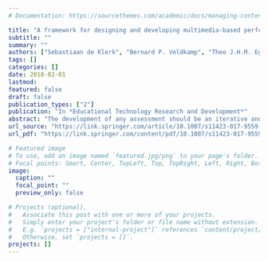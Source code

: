 ```yaml
---
# Documentation: https://sourcethemes.com/academic/docs/managing-content/

title: "A framework for designing and developing multimedia-based performance assessment in vocational education"
subtitle: ""
summary: ""
authors: ["Sebastiaan de Klerk", "Bernard P. Veldkamp", "Theo J.H.M. Eggen"]
tags: []
categories: []
date: 2018-02-01
lastmod:
featured: false
draft: false
publication_types: ["2"]
publication: "In *Educational Technology Research and Development*"
abstract: "The development of any assessment should be an iterative and careful process. Ideally, this process is guided by a well-defined framework (see for example Downing in: Downing and Haladyna (eds) Handbook of test development, Lawrence Erlbaum Associates, Mahwah, 2006; Mislevy et al. in On the roles of task model variables in assessment design (CSE Technical Report 500), Educational Testing Service, Princeton, 1999; AERA et al. in Standards for educational and psychological testing, AERA, Washington, DC, 2004), but such a framework is not always available when the instrument to be developed is new or innovative. Frameworks for the development of traditional computer-based tests have been published and experimented with since the late 1990s, by which time CBT had already existed for more than a decade. In an earlier empirical pilot study, we described a new type of assessment for Dutch vocational education, called multimedia-based performance assessment (MBPA) (self-revealing reference 2014). This CBT uses multiple media formats and interactive tasks to measure skills that are currently measured by performance-based assessment. In conducting that pilot study, deficits in the existing literature made it difficult to ground all developmental steps in sound scientific theory. To remedy those deficits, this article presents and validates a framework for the design and development of MBPA, combining a search of the relevant literature from several subfields of educational assessment and consultation with assessment experts. The framework unites assessment development and multimedia development theory, focus solely on vocational education, and answers the call for a framework from the scientific community. The first step in validating the prototype framework involved five semi-structured interviews with Dutch assessment and multimedia experts to produce a final version of the framework. Second, the pilot MBPA was reconstructed in accordance with this finalized framework, resulting in an improved MBPA and demonstrating that the proposed framework is a useful and applicable tool for the design and development of MBPA in vocational education."
url_source: "https://link.springer.com/article/10.1007/s11423-017-9559-5"
url_pdf: "https://link.springer.com/content/pdf/10.1007/s11423-017-9559-5.pdf"

# Featured image
# To use, add an image named `featured.jpg/png` to your page's folder.
# Focal points: Smart, Center, TopLeft, Top, TopRight, Left, Right, BottomLeft, Bottom, BottomRight.
image:
  caption: ""
  focal_point: ""
  preview_only: false

# Projects (optional).
#   Associate this post with one or more of your projects.
#   Simply enter your project's folder or file name without extension.
#   E.g. `projects = ["internal-project"]` references `content/project/deep-learning/index.md`.
#   Otherwise, set `projects = []`.
projects: []
---
```

